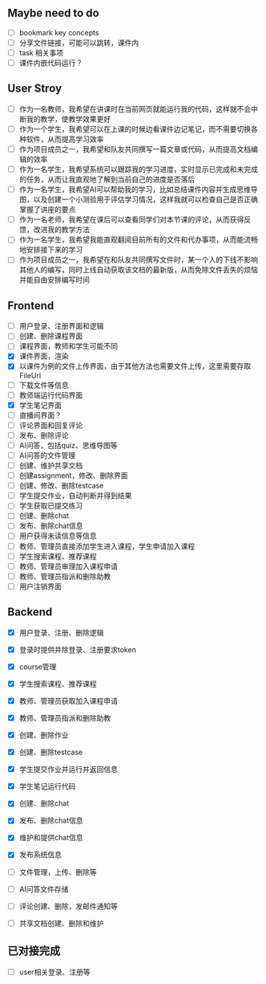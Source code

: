 ## Maybe need to do
+ [ ] bookmark key concepts
+ [ ] 分享文件链接，可能可以跳转，课件内
+ [ ] task 相关事项
+ [ ] 课件内嵌代码运行？

## User Stroy
+ [ ] 作为一名教师，我希望在讲课时在当前网页就能运行我的代码，这样就不会中断我的教学，使教学效果更好
+ [ ] 作为一个学生，我希望可以在上课的时候边看课件边记笔记，而不需要切换各种软件，从而提高学习效率
+ [ ] 作为项目成员之一，我希望和队友共同撰写一篇文章或代码，从而提高文档编辑的效率
+ [ ] 作为一名学生，我希望系统可以跟踪我的学习进度，实时显示已完成和未完成的任务，从而让我直观地了解到当前自己的进度是否落后
+ [ ] 作为一名学生，我希望AI可以帮助我的学习，比如总结课件内容并生成思维导图，以及创建一个小测验用于评估学习情况，这样我就可以检查自己是否正确掌握了讲座的要点
+ [ ] 作为一名老师，我希望在课后可以查看同学们对本节课的评论，从而获得反馈，改进我的教学方法
+ [ ] 作为一名学生，我希望我能直观翻阅目前所有的文件和代办事项，从而能流畅地安排接下来的学习
+ [ ] 作为项目成员之一，我希望在和队友共同撰写文件时，某一个人的下线不影响其他人的编写，同时上线自动获取该文档的最新版，从而免除文件丢失的烦恼并能自由安排编写时间

## Frontend
+ [ ] 用户登录、注册界面和逻辑
+ [ ] 创建、删除课程界面
+ [ ] 课程界面，教师和学生可能不同
+ [x] 课件界面，渲染
+ [x] 以课件为例的文件上传界面，由于其他方法也需要文件上传，这里需要存取FileUrl
+ [ ] 下载文件等信息
+ [ ] 教师端运行代码界面
+ [x] 学生笔记界面
+ [ ] 直播间界面？
+ [ ] 评论界面和回复评论
+ [ ] 发布、删除评论
+ [ ] AI问答，包括quiz、思维导图等
+ [ ] AI问答的文件管理
+ [ ] 创建、维护共享文档
+ [ ] 创建assignment，修改、删除界面
+ [ ] 创建、修改、删除testcase
+ [ ] 学生提交作业，自动判断并得到结果
+ [ ] 学生获取已提交练习
+ [ ] 创建、删除chat
+ [ ] 发布、删除chat信息
+ [ ] 用户获得未读信息等信息
+ [ ] 教师、管理员直接添加学生进入课程，学生申请加入课程
+ [ ] 学生搜索课程、推荐课程
+ [ ] 教师、管理员审理加入课程申请
+ [ ] 教师、管理员指派和删除助教
+ [ ] 用户注销界面

## Backend
+ [x] 用户登录、注册、删除逻辑
+ [x] 登录时提供并除登录、注册要求token
+ [x] course管理
+ [x] 学生搜索课程、推荐课程
+ [x] 教师、管理员获取加入课程申请
+ [x] 教师、管理员指派和删除助教
+ [x] 创建、删除作业
+ [x] 创建、删除testcase
+ [x] 学生提交作业并运行并返回信息
+ [x] 学生笔记运行代码
+ [x] 创建、删除chat
+ [x] 发布、删除chat信息
+ [x] 维护和提供chat信息
+ [x] 发布系统信息
+ [ ] 文件管理，上传、删除等
+ [ ] AI问答文件存储
+ [ ] 评论创建、删除，发邮件通知等
+ [ ] 共享文档创建、删除和维护


## 已对接完成
+ [ ] user相关登录、注册等
